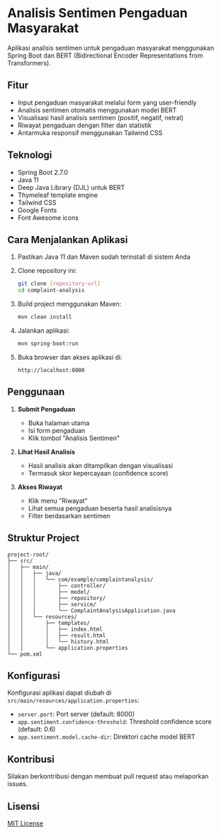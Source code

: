 # Analisis Sentimen Pengaduan Masyarakat

Aplikasi analisis sentimen untuk pengaduan masyarakat menggunakan Spring Boot dan BERT (Bidirectional Encoder Representations from Transformers).

## Fitur

- Input pengaduan masyarakat melalui form yang user-friendly
- Analisis sentimen otomatis menggunakan model BERT
- Visualisasi hasil analisis sentimen (positif, negatif, netral)
- Riwayat pengaduan dengan filter dan statistik
- Antarmuka responsif menggunakan Tailwind CSS

## Teknologi

- Spring Boot 2.7.0
- Java 11
- Deep Java Library (DJL) untuk BERT
- Thymeleaf template engine
- Tailwind CSS
- Google Fonts
- Font Awesome icons

## Cara Menjalankan Aplikasi

1. Pastikan Java 11 dan Maven sudah terinstall di sistem Anda

2. Clone repository ini:
   ```bash
   git clone [repository-url]
   cd complaint-analysis
   ```

3. Build project menggunakan Maven:
   ```bash
   mvn clean install
   ```

4. Jalankan aplikasi:
   ```bash
   mvn spring-boot:run
   ```

5. Buka browser dan akses aplikasi di:
   ```
   http://localhost:8000
   ```

## Penggunaan

1. **Submit Pengaduan**
   - Buka halaman utama
   - Isi form pengaduan
   - Klik tombol "Analisis Sentimen"

2. **Lihat Hasil Analisis**
   - Hasil analisis akan ditampilkan dengan visualisasi
   - Termasuk skor kepercayaan (confidence score)

3. **Akses Riwayat**
   - Klik menu "Riwayat"
   - Lihat semua pengaduan beserta hasil analisisnya
   - Filter berdasarkan sentimen

## Struktur Project

```
project-root/
├── src/
│   ├── main/
│   │   ├── java/
│   │   │   └── com/example/complaintanalysis/
│   │   │       ├── controller/
│   │   │       ├── model/
│   │   │       ├── repository/
│   │   │       ├── service/
│   │   │       └── ComplaintAnalysisApplication.java
│   │   └── resources/
│   │       ├── templates/
│   │       │   ├── index.html
│   │       │   ├── result.html
│   │       │   └── history.html
│   │       └── application.properties
└── pom.xml
```

## Konfigurasi

Konfigurasi aplikasi dapat diubah di `src/main/resources/application.properties`:

- `server.port`: Port server (default: 8000)
- `app.sentiment.confidence-threshold`: Threshold confidence score (default: 0.6)
- `app.sentiment.model.cache-dir`: Direktori cache model BERT

## Kontribusi

Silakan berkontribusi dengan membuat pull request atau melaporkan issues.

## Lisensi

[MIT License](LICENSE)
